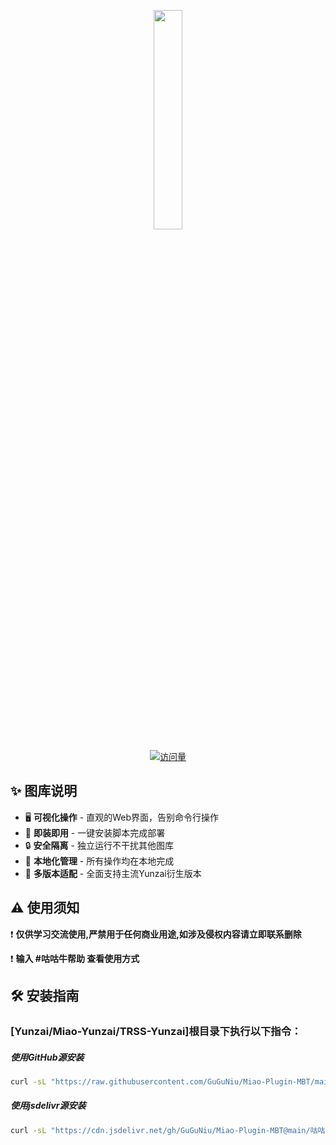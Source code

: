 <p align="center">
  <img src="https://s2.loli.net/2025/04/13/vmLCJ54kUWxB83f.png" width="30%">
</p>

<div align="center"> 
  
  [![访问量](https://profile-counter.glitch.me/Miao-Plugin-MBT/count.svg)](https://github.com/GuGuNiu/Miao-Plugin-MBT)
  
</div>

## ✨ 图库说明

- 🖥️ **可视化操作** - 直观的Web界面，告别命令行操作
- 🚀 **即装即用** - 一键安装脚本完成部署
- 🔒 **安全隔离** - 独立运行不干扰其他图库
- 📁 **本地化管理** - 所有操作均在本地完成
- 🔌 **多版本适配** - 全面支持主流Yunzai衍生版本

## ⚠️ 使用须知

❗ **仅供学习交流使用,严禁用于任何商业用途,如涉及侵权内容请立即联系删除**

❗ **输入 #咕咕牛帮助 查看使用方式**

## 🛠️ 安装指南

###  [Yunzai/Miao-Yunzai/TRSS-Yunzai]根目录下执行以下指令：

##### 使用GitHub源安装
```bash
curl -sL "https://raw.githubusercontent.com/GuGuNiu/Miao-Plugin-MBT/main/咕咕牛图库下载器.js" -o "./plugins/example/咕咕牛图库下载器.js"
```

##### 使用jsdelivr源安装
```bash
curl -sL "https://cdn.jsdelivr.net/gh/GuGuNiu/Miao-Plugin-MBT@main/咕咕牛图库下载器.js" -o "./plugins/example/咕咕牛图库下载器.js"
```
